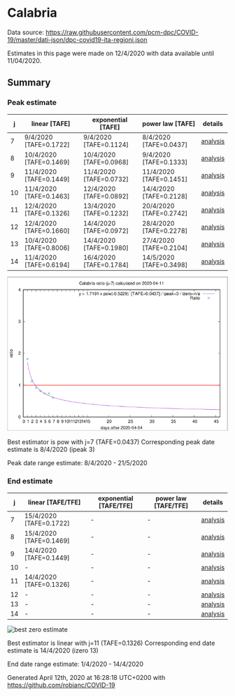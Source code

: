 # Calabria


Data source: https://raw.githubusercontent.com/pcm-dpc/COVID-19/master/dati-json/dpc-covid19-ita-regioni.json

Estimates in this page were made on 12/4/2020 with data available until 11/04/2020.


## Summary 

### Peak estimate 
|j|linear [TAFE]|exponential [TAFE]|power law [TAFE]|details|
|---|----|-----------|---------|-------|
|7|9/4/2020 [TAFE=0.1722]|9/4/2020 [TAFE=0.1124]|8/4/2020 [TAFE=0.0437]|[analysis](COVID-19_calabria_j7_2020-04-11.md)|
|8|10/4/2020 [TAFE=0.1469]|10/4/2020 [TAFE=0.0968]|9/4/2020 [TAFE=0.1333]|[analysis](COVID-19_calabria_j8_2020-04-11.md)|
|9|11/4/2020 [TAFE=0.1449]|11/4/2020 [TAFE=0.0732]|11/4/2020 [TAFE=0.1451]|[analysis](COVID-19_calabria_j9_2020-04-11.md)|
|10|11/4/2020 [TAFE=0.1463]|12/4/2020 [TAFE=0.0892]|14/4/2020 [TAFE=0.2128]|[analysis](COVID-19_calabria_j10_2020-04-11.md)|
|11|12/4/2020 [TAFE=0.1326]|13/4/2020 [TAFE=0.1232]|20/4/2020 [TAFE=0.2742]|[analysis](COVID-19_calabria_j11_2020-04-11.md)|
|12|12/4/2020 [TAFE=0.1660]|14/4/2020 [TAFE=0.0972]|28/4/2020 [TAFE=0.2278]|[analysis](COVID-19_calabria_j12_2020-04-11.md)|
|13|10/4/2020 [TAFE=0.8006]|14/4/2020 [TAFE=0.1980]|27/4/2020 [TAFE=0.2104]|[analysis](COVID-19_calabria_j13_2020-04-11.md)|
|14|11/4/2020 [TAFE=0.6194]|16/4/2020 [TAFE=0.1784]|14/5/2020 [TAFE=0.3498]|[analysis](COVID-19_calabria_j14_2020-04-11.md)|

![best peak estimate](COVID-19_calabria_j7_2020-04-11.png)

Best estimator is pow with j=7 (TAFE=0.0437)
Corresponding peak date estimate is 8/4/2020 (ipeak 3)


Peak date range estimate: 8/4/2020 - 21/5/2020

### End estimate 
|j|linear [TAFE/TFE]|exponential [TAFE/TFE]|power law [TAFE/TFE]|details|
|---|----|-----------|---------|-------|
|7|15/4/2020 [TAFE=0.1722]|-|-|[analysis](COVID-19_calabria_j7_2020-04-11.md)|
|8|15/4/2020 [TAFE=0.1469]|-|-|[analysis](COVID-19_calabria_j8_2020-04-11.md)|
|9|14/4/2020 [TAFE=0.1449]|-|-|[analysis](COVID-19_calabria_j9_2020-04-11.md)|
|10|-|-|-|[analysis](COVID-19_calabria_j10_2020-04-11.md)|
|11|14/4/2020 [TAFE=0.1326]|-|-|[analysis](COVID-19_calabria_j11_2020-04-11.md)|
|12|-|-|-|[analysis](COVID-19_calabria_j12_2020-04-11.md)|
|13|-|-|-|[analysis](COVID-19_calabria_j13_2020-04-11.md)|
|14|-|-|-|[analysis](COVID-19_calabria_j14_2020-04-11.md)|

![best zero estimate](COVID-19_calabria_j11_2020-04-11.png)

Best estimator is linear with j=11 (TAFE=0.1326)
Corresponding end date estimate is 14/4/2020 (izero 13)


End date range estimate: 1/4/2020 - 14/4/2020

Generated April 12th, 2020 at 16:28:18 UTC+0200 with https://github.com/robianc/COVID-19
